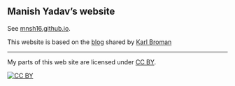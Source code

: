 ## Manish Yadav&rsquo;s website

See [mnsh16.github.io](https://mnsh16.github.io).

This website is based on the [blog](https://kbroman.org/simple_site/) shared by [Karl Broman](https://kbroman.org/)



---

My parts of this web site are licensed under
[CC BY](https://creativecommons.org/licenses/by/3.0/).

[![CC BY](https://i.creativecommons.org/l/by/3.0/88x31.png)](https://creativecommons.org/licenses/by/3.0/)
